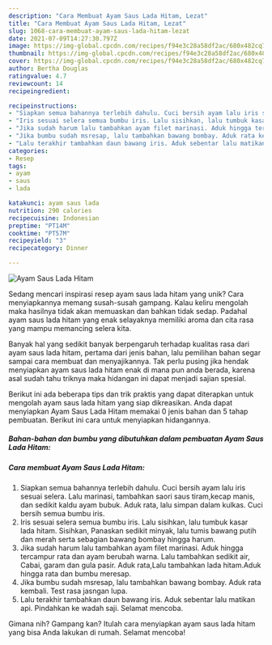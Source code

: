 ```yaml
---
description: "Cara Membuat Ayam Saus Lada Hitam, Lezat"
title: "Cara Membuat Ayam Saus Lada Hitam, Lezat"
slug: 1068-cara-membuat-ayam-saus-lada-hitam-lezat
date: 2021-07-09T14:27:30.797Z
image: https://img-global.cpcdn.com/recipes/f94e3c28a58df2ac/680x482cq70/ayam-saus-lada-hitam-foto-resep-utama.jpg
thumbnail: https://img-global.cpcdn.com/recipes/f94e3c28a58df2ac/680x482cq70/ayam-saus-lada-hitam-foto-resep-utama.jpg
cover: https://img-global.cpcdn.com/recipes/f94e3c28a58df2ac/680x482cq70/ayam-saus-lada-hitam-foto-resep-utama.jpg
author: Bertha Douglas
ratingvalue: 4.7
reviewcount: 14
recipeingredient:

recipeinstructions:
- "Siapkan semua bahannya terlebih dahulu. Cuci bersih ayam lalu iris sesuai selera. Lalu marinasi, tambahkan saori saus tiram,kecap manis, dan sedikit kaldu ayam bubuk. Aduk rata, lalu simpan dalam kulkas. Cuci bersih semua bumbu iris."
- "Iris sesuai selera semua bumbu iris. Lalu sisihkan, lalu tumbuk kasar lada hitam. Sisihkan, Panaskan sedikit minyak, lalu tumis bawang putih dan merah serta sebagian bawang bombay hingga harum."
- "Jika sudah harum lalu tambahkan ayam filet marinasi. Aduk hingga tercampur rata dan ayam berubah warna. Lalu tambahkan sedikit air, Cabai, garam dan gula pasir. Aduk rata,Lalu tambahkan lada hitam.Aduk hingga rata dan bumbu meresap."
- "Jika bumbu sudah msresap, lalu tambahkan bawang bombay. Aduk rata kembali. Test rasa jasngan lupa."
- "Lalu terakhir tambahkan daun bawang iris. Aduk sebentar lalu matikan api. Pindahkan ke wadah saji. Selamat mencoba."
categories:
- Resep
tags:
- ayam
- saus
- lada

katakunci: ayam saus lada 
nutrition: 290 calories
recipecuisine: Indonesian
preptime: "PT14M"
cooktime: "PT57M"
recipeyield: "3"
recipecategory: Dinner

---
```



![Ayam Saus Lada Hitam](https://img-global.cpcdn.com/recipes/f94e3c28a58df2ac/680x482cq70/ayam-saus-lada-hitam-foto-resep-utama.jpg)

Sedang mencari inspirasi resep ayam saus lada hitam yang unik? Cara menyiapkannya memang susah-susah gampang. Kalau keliru mengolah maka hasilnya tidak akan memuaskan dan bahkan tidak sedap. Padahal ayam saus lada hitam yang enak selayaknya memiliki aroma dan cita rasa yang mampu memancing selera kita.



Banyak hal yang sedikit banyak berpengaruh terhadap kualitas rasa dari ayam saus lada hitam, pertama dari jenis bahan, lalu pemilihan bahan segar sampai cara membuat dan menyajikannya. Tak perlu pusing jika hendak menyiapkan ayam saus lada hitam enak di mana pun anda berada, karena asal sudah tahu triknya maka hidangan ini dapat menjadi sajian spesial.


Berikut ini ada beberapa tips dan trik praktis yang dapat diterapkan untuk mengolah ayam saus lada hitam yang siap dikreasikan. Anda dapat menyiapkan Ayam Saus Lada Hitam memakai 0 jenis bahan dan 5 tahap pembuatan. Berikut ini cara untuk menyiapkan hidangannya.

<!--inarticleads1-->

##### Bahan-bahan dan bumbu yang dibutuhkan dalam pembuatan Ayam Saus Lada Hitam:





<!--inarticleads2-->

##### Cara membuat Ayam Saus Lada Hitam:

1. Siapkan semua bahannya terlebih dahulu. Cuci bersih ayam lalu iris sesuai selera. Lalu marinasi, tambahkan saori saus tiram,kecap manis, dan sedikit kaldu ayam bubuk. Aduk rata, lalu simpan dalam kulkas. Cuci bersih semua bumbu iris.
1. Iris sesuai selera semua bumbu iris. Lalu sisihkan, lalu tumbuk kasar lada hitam. Sisihkan, Panaskan sedikit minyak, lalu tumis bawang putih dan merah serta sebagian bawang bombay hingga harum.
1. Jika sudah harum lalu tambahkan ayam filet marinasi. Aduk hingga tercampur rata dan ayam berubah warna. Lalu tambahkan sedikit air, Cabai, garam dan gula pasir. Aduk rata,Lalu tambahkan lada hitam.Aduk hingga rata dan bumbu meresap.
1. Jika bumbu sudah msresap, lalu tambahkan bawang bombay. Aduk rata kembali. Test rasa jasngan lupa.
1. Lalu terakhir tambahkan daun bawang iris. Aduk sebentar lalu matikan api. Pindahkan ke wadah saji. Selamat mencoba.




Gimana nih? Gampang kan? Itulah cara menyiapkan ayam saus lada hitam yang bisa Anda lakukan di rumah. Selamat mencoba!
